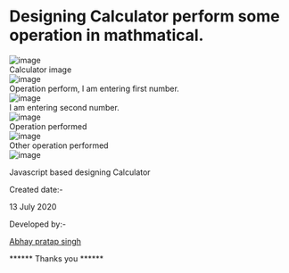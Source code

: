 # Designing Calculator perform some operation in mathmatical.
![image](https://github.com/thakur8630/technical-box/blob/main/Screenshot%20(20).png)
<br>
Calculator image
<br>
![image](https://github.com/thakur8630/technical-box/blob/main/Screenshot%20(21).png)
<br>
Operation perform, I am entering first number.
<br>
![image](https://github.com/thakur8630/technical-box/blob/main/Screenshot%20(22).png)
<br>
I am entering second number.
<br>
![image](https://github.com/thakur8630/technical-box/blob/main/Screenshot%20(23).png)
<br>
Operation performed
<br>
![image](https://github.com/thakur8630/technical-box/blob/main/Screenshot%20(24).png)
<br>
Other operation performed
<br>
![image](https://github.com/thakur8630/technical-box/blob/main/Screenshot%20(25).png)

Javascript based designing Calculator

Created date:-

13 July 2020

Developed by:- 

<a href="https://www.github.com/thakur8630">Abhay pratap singh </a>


****** Thanks you ******
